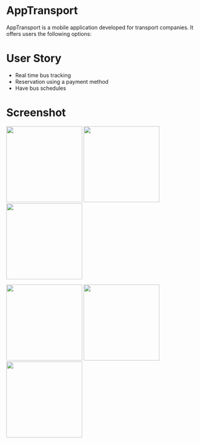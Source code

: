 # AppTransport
AppTransport is a mobile application developed for transport companies. It offers users the following options:

# User Story 
- Real time bus tracking
- Reservation using a payment method
- Have bus schedules

# Screenshot
<img src='https://i.imgur.com/QFR0bWv.png' width="200" />  <img src='https://i.imgur.com/khClMCJ.png' width="200" />  <img src='https://i.imgur.com/JbgGuR0.png' width="200" />  

<img src='https://i.imgur.com/MC1Z8cR.png' width="200" />  <img src='https://i.imgur.com/pIoBj06.png' width="200" />  <img src='https://i.imgur.com/R2HdmZG.png' width="200" />


